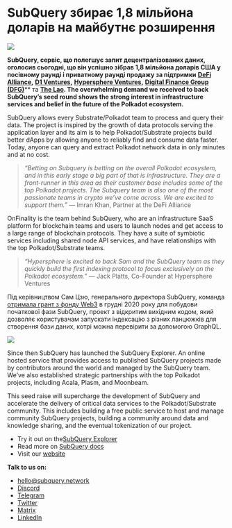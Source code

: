 # SubQuery збирає 1,8 мільйона доларів на майбутнє розширення

![](https://miro.medium.com/max/1400/0*CrM8-LKRt3slWAsN)

**SubQuery, сервіс, що полегшує запит децентралізованих даних, оголосив сьогодні, що він успішно зібрав 1,8 мільйона доларів США у посівному раунді і приватному раунді продажу за підтримки** [**DeFi Alliance**](https://defialliance.co/)**,** [**D1 Ventures**](https://d1.ventures/)**,** [**Hypersphere Ventures**](https://hypersphere.ventures/)**,** [**Digital Finance Group (DFG)**](https://www.dfg.group/)** та [**The Lao**](https://www.thelao.io/)**. The overwhelming demand we received to back SubQuery’s seed round shows the strong interest in infrastructure services and belief in the future of the Polkadot ecosystem.**

SubQuery allows every Substrate/Polkadot team to process and query their data. The project is inspired by the growth of data protocols serving the application layer and its aim is to help Polkadot/Substrate projects build better dApps by allowing anyone to reliably find and consume data faster. Today, anyone can query and extract Polkadot network data in only minutes and at no cost.

> _“Betting on Subquery is betting on the overall Polkadot ecosystem, and in this early stage a big part of that is infrastructure. They are a front-runner in this area as their customer base includes some of the top Polkadot projects. The Subquery team is also one of the most passionate teams in crypto we’ve come across. We are excited to support them.”_ — Imran Khan, Partner at the DeFi Alliance

OnFinality is the team behind SubQuery, who are an infrastructure SaaS platform for blockchain teams and users to launch nodes and get access to a large range of blockchain protocols. They have a suite of symbiotic services including shared node API services, and have relationships with the top Polkadot/Substrate teams.

> _“Hypersphere is excited to back Sam and the SubQuery team as they quickly build the first indexing protocol to focus exclusively on the Polkadot ecosystem.”_ — Jack Platts, Co-Founder at Hypersphere Ventures

Під керівництвом Сам Цзю, генерального директора SubQuery, команда [отримала грант з фонду Web3](https://subquery.medium.com/subquery-delivers-its-open-source-sdk-following-a-web3-foundation-grant-20da26ae87f) в грудні 2020 року для побудови початкової фази SubQuery, проект з відкритим вихідним кодом, який дозволяє користувачам запускати індексацію з різних ланцюжків для створення бази даних, котрі можна перевірити за допомогою GraphQL.

![](https://miro.medium.com/max/1000/0*kjspGYRr_BtMk015)

Since then SubQuery has launched the SubQuery Explorer. An online hosted service that provides access to published SubQuery projects made by contributors around the world and managed by the SubQuery team. We’ve also established strategic partnerships with the top Polkadot projects, including Acala, Plasm, and Moonbeam.

This seed raise will supercharge the development of SubQuery and accelerate the delivery of critical data services to the Polkadot/Substrate community. This includes building a free public service to host and manage community SubQuery projects, building a community around data and knowledge sharing, and the eventual tokenization of our project.

-   Try it out on the[SubQuery Explorer](https://explorer.subquery.network/)
-   Read more on [SubQuery docs](https://doc.subquery.network/)
-   Visit our [website](https://subquery.network/)

**Talk to us on:**

-   [hello@subquery.network](mailto:hello@subquery.network)
-   [Discord](https://discord.com/invite/78zg8aBSMG)
-   [Telegram](https://t.me/subquerynetwork)
-   [Twitter](https://twitter.com/subquerynetwork)
-   [Matrix](https://matrix.to/#/#subquery:matrix.org)
-   [LinkedIn](https://www.linkedin.com/company/subquery)
